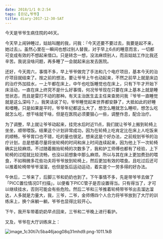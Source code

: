 ```yaml
---
date: 2018/1/1 0:2:54
tags: [日记,爷爷]
title: diary-2017-12-30-SAT
---
```


今天是爷爷生病住院的46天。

今天早上闹钟睡过，姑姑叫醒的我，问我：『今天还要不要过去，我要是起不来，她过去』。虽然心里在一瞬间也想过别人替我，对于早上6点的睡意而言，一切都可变成有效的不想起来借口。只是转念一想，没法麻烦别人，而且姑姑工作比我还辛苦。我说没啥问题，再多睡了一会就起来出发去医院。

还好，今天周六，事情不多，早上爷爷做完了手法和几个电疗项目，基本今天的治疗项目就结束了。按之前的想法，要让爷爷上午也动起来，不然之前早上就是床边的治疗外加挂水，一上午都在床上，中午也吃饭睡觉也在床上，只有下午才开始下床活动，一直在床上终究不是什么好事情，何况爷爷现在只要在床上基本上就是睡觉状态，而且是雷打不动的那种。有天主治医生孟主任来查房问我『爷爷一直睡觉就是这么深吗？』，我笑话说了句，爷爷睡觉起来世界都安静了，大抵如此的好睡和嗜睡。只是如果是平时，爷爷年纪都这么大了，想怎么睡就怎么睡呗，想怎么吃就怎么吃，想干啥就干啥，但是在医院必须要狠心一些，调整作息，配合治疗。

为了调整，早上就让爷爷动起来，挂完水后时近11点，我们就让爷爷上搬到轮椅上坐坐，顺带喂饭。结果这个计划非常成功，因为在轮椅上吃肯定比在床上人吃饭来的顺畅，爷爷胃口也不错，吃的量也很足。想来这是个好办法，之前规划爷爷的治疗计划，总是想着尽量将坐轮椅的时间和床上时间连续起来，因为他上下一次轮椅确实比较麻烦。不过随着搬抬轮椅的次数多了，我和护工师傅也都有了经验，上下轮椅的过程就比较流畅，也没以前想象中那么麻烦。所以与其在床上更加费劲的喂食，不如稍微多花些功夫将爷爷放到轮椅上，然后更加有效的喂食。且吃过后还可以推着轮椅带爷爷溜溜，也但是饭后运动运动，着实是个一劳多得的好办法。

午休后，二爷来了，后脚三爷和奶奶也到了。下午事情不多，先是带爷爷去做了「PICC置位情况DT扫描」，以便看下PICC管子是否设置得当。只有得当了，才可以继续挂水，否则可能会有些危险。然后二爷和三爷推着轮椅带爷爷出去溜达溜达，人多就是力量大，我，三爷，二爷，金师傅四个人合力将爷爷放到了大厅的训练床上，换个床躺一躺，爷爷也显得比较开心。

下午，我开车带着奶奶早点回来，三爷和二爷晚上进行看护。

又及，爷爷在大厅训练床上：

![image_1c30ti7c5ba46jaog08q31mhd9.png-1011.1kB][1]


  [1]: http://static.zybuluo.com/whiledoing/7cwgnjfhrmfyf420pgf8egem/image_1c30ti7c5ba46jaog08q31mhd9.png
